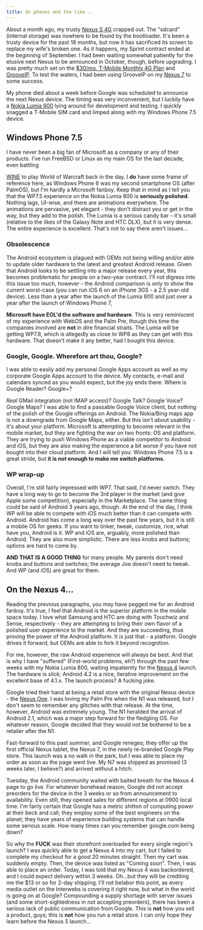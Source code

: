 ```yaml
---
title: On phones and the like...
---
```

About a month ago, my trusty [Nexus S 4G][1] crapped out. The "sdcard" (internal storage) was nowhere to be found by the bootloader. It's been a trusty device for the past 18 months, but now it has sacrificed its screen to replace my wife's broken one. As it happens, my Sprint contract ended at the beginning of September. I had been waiting somewhat patiently for the elusive next Nexus to be announced in October, though, before upgrading. I was pretty much set on the [$30/mo. T-Mobile Monthly 4G Plan][2] and [GrooveIP][3]. To test the waters, I had been using GrooveIP on my [Nexus 7][4] to some success. 

My phone died about a week before Google was scheduled to announce the next Nexus device. The timing was very inconvenient, but I luckily have a [Nokia Lumia 800][5] lying around for development and testing. I quickly snagged a T-Mobile SIM card and limped along with my Windows Phone 7.5 device. 
## Windows Phone 7.5
I have never been a big fan of Microsoft as a company or any of their products. I've run FreeBSD or Linux as my main OS for the last decade, even battling 

[WINE][6] to play World of Warcraft back in the day. I **do** have some frame of reference here, as Windows Phone 6 was my second smartphone OS (after PalmOS), but I'm hardly a Microsoft fanboy. Keep that in mind as I tell you that the WP7.5 experience on the Nokia Lumia 800 is **seriously polished**. Nothing lags, UI-wise, and there are animations everywhere. The animations are pervasive, yet elegant - they don't distract you or get in the way, but they add to the polish. The Lumia is a serious candy bar - it's small (relative to the likes of the Galaxy Note and HTC DLX), but it is very dense. The entire experience is excellent. That's not to say there aren't issues... 
### Obsolescence 
The Android ecosystem is plagued with OEMs not being willing and/or able to update older hardware to the latest and greatest Android release. Given that Android looks to be settling into a major release every year, this becomes problematic for people on a two-year contract. I'll not digress into this issue too much, however - the Android comparison is only to show the current worst-case (you can run iOS 6 on an iPhone 3GS - a 2.5 year-old device). Less than a year after the launch of the Lumia 800 and just over a year after the launch of Windows Phone 7, 

**Microsoft have EOL'd the software and hardware**. This is very reminiscent of my experience with WebOS and the Palm Pre, though this time the companies involved are **not** in dire financial straits. The Lumia will be getting WP7.8, which is allegedly as close to WP8 as they can get with this hardware. That doesn't make it any better, had I bought this device. 
### Google, Google. Wherefore art thou, Google? 
I was able to easily add my personal Google Apps account as well as my corporate Google Apps account to the device. My contacts, e-mail and calendars synced as you would expect, but the joy ends there. Where is Google Reader? Google+? 

*Real* GMail integration (not IMAP access)? Google Talk? Google Voice? Google Maps? I was able to find a passable Google Voice client, but nothing of the polish of the Google offerings on Android. The Nokia/Bing maps app is not a downgrade from Google Maps, either. But this isn't about usability - it's about your platform. Microsoft is attempting to become relevant in the mobile market, but they are fighting the war on two fronts: OS and platform. They are trying to push Windows Phone as a viable competitor to Android and iOS, but they are also making the experience a bit worse if you have not bought into their cloud platform. And I will tell you: Windows Phone 7.5 is a great stride, but **it is not enough to make me switch platforms.** 
### WP wrap-up 
Overall, I'm still fairly impressed with WP7. That said, I'd never switch. They have a long way to go to become the 3rd player in the market (and give Apple some competition), especially in the Marketplace. The same thing could be said of Android 3 years ago, though. At the end of the day, I think WP will be able to compete with iOS much better than it can compete with Android. Android has come a long way over the past few years, but it is still a mobile OS for geeks. If you want to tinker, tweak, customize, rice, what have you, Android is it. WP and iOS are, arguably, more polished than Android. They are also more simplistic. There are less knobs and buttons; options are hard to come by. 

**AND THAT IS A GOOD THING** for many people. My parents don't need knobs and buttons and switches; the average Joe doesn't need to tweak. And WP (and iOS) are great for them. 
## On the Nexus 4... 
Reading the previous paragraphs, you may have pegged me for an Android fanboy. It's true, I feel that Android is the superior platform in the mobile space today. I love what Samsung and HTC are doing with Touchwiz and Sense, respectively - they are attempting to bring their own flavor of a polished user experience to the market. And they are succeeding, thus proving the power of the Android platform. It is just that - a platform. Google drives it forward, but OEMs are able to fork it beyond recognition. 

For me, however, the raw Android experience will always be best. And that is why I have "suffered" (First-world problems, eh?) through the past few weeks with my Nokia Lumia 800, waiting impatiently for the [Nexus 4][7] launch. The hardware is *slick*; Android 4.2 is a nice, iterative improvement on the excellent base of 4.1.x. The launch process? A fucking joke.

Google tried their hand at being a retail store with the original Nexus device - the [Nexus One][8]. I was loving my Palm Pre when the N1 was released, but I don't seem to remember any glitches with that release. At the time, however, Android was extremely young. The N1 heralded the arrival of Android 2.1, which was a major step forward for the fledgling OS. For whatever reason, Google decided that they would not be bothered to be a retailer after the N1. 

Fast-forward to this past summer, and Google reneges; they offer up the first official Nexus tablet, the Nexus 7, in the newly re-branded Google Play store. This launch was a no walk in the park, but I was able to place my order as soon as the page went live. My N7 was shipped as promised (3 weeks later, I believe?) and arrived without a hitch. 

Tuesday, the Android community waited with baited breath for the Nexus 4 page to go live. For whatever bonehead reason, Google did not accept preorders for the device in the 3 weeks or so from announcement to availability. Even still, they opened sales for different regions at 0900 local time. I'm fairly certain that Google has a metric shitton of computing power at their beck and call; they employ some of the best engineers on the planet; they have years of experience building systems that can handle some serious scale. How many times can you remember google.com being down? 

So why the **FUCK** was their storefront overloaded for every single region's launch? I was quickly able to get a Nexus 4 into my cart, but I failed to complete my checkout for a good 20 minutes straight. Then my cart was suddenly empty. Then, the device was listed as "Coming soon". Then, I was able to place an order. Today, I was told that my Nexus 4 was backordered, and I could expect delivery within 3 weeks. Oh...but they will be crediting me the $13 or so for 2-day shipping. I'll not belabor this point, as every media outlet on the Interwebs is covering it right now, but what in the world is going on at Google? Compounding a supply shortage with server issues (and some short-sightedness in not accepting preorders), there has been a serious lack of public communication from Google. This is **not** how you sell a product, guys; this is **not** how you run a retail store. I can only hope they learn before the Nexus 5 launch...

 [1]: http://www.android.com/devices/detail/nexus-s-4g-from-google
 [2]: http://prepaid-phones.t-mobile.com/monthly-4g-plans
 [3]: https://play.google.com/store/apps/details?id=com.gvoip&hl=en
 [4]: http://www.google.com/nexus/7/
 [5]: http://www.nokia.com/us-en/products/phone/lumia800/
 [6]: www.winehq.org
 [7]: http://www.google.com/nexus/4/
 [8]: http://en.wikipedia.org/wiki/Nexus_One
